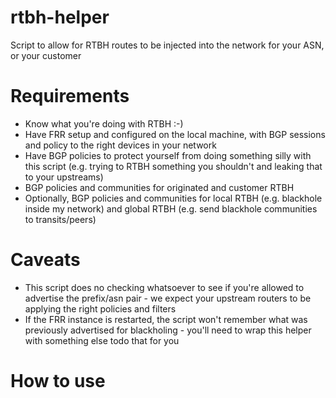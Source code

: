 # rtbh-helper
Script to allow for RTBH routes to be injected into the network for your ASN, or your customer

# Requirements

- Know what you're doing with RTBH :-)
- Have FRR setup and configured on the local machine, with BGP sessions and policy to the right devices in your network
- Have BGP policies to protect yourself from doing something silly with this script (e.g. trying to RTBH something you shouldn't and leaking that to your upstreams)
- BGP policies and communities for originated and customer RTBH
- Optionally, BGP policies and communities for local RTBH (e.g. blackhole inside my network) and global RTBH (e.g. send blackhole communities to transits/peers)

# Caveats

- This script does no checking whatsoever to see if you're allowed to advertise the prefix/asn pair - we expect your upstream routers to be applying the right policies and filters
- If the FRR instance is restarted, the script won't remember what was previously advertised for blackholing - you'll need to wrap this helper with something else todo that for you

# How to use
